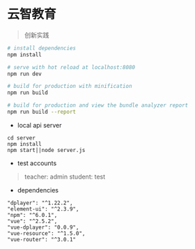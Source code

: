 # 云智教育

> 创新实践

``` bash
# install dependencies
npm install

# serve with hot reload at localhost:8080
npm run dev

# build for production with minification
npm run build

# build for production and view the bundle analyzer report
npm run build --report
```
- local api server
```
cd server
npm install
npm start||node server.js
```
- test accounts
> teacher: admin
> student: test

- dependencies

```
"dplayer": "^1.22.2",
"element-ui": "^2.3.9",
"npm": "^6.0.1",
"vue": "^2.5.2",
"vue-dplayer": "0.0.9",
"vue-resource": "^1.5.0",
"vue-router": "^3.0.1"
```